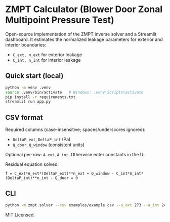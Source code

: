 
# ZMPT Calculator (Blower Door Zonal Multipoint Pressure Test)

Open-source implementation of the ZMPT inverse solver and a Streamlit dashboard.
It estimates the normalized leakage parameters for exterior and interior boundaries:

- `C_ext, n_ext` for exterior leakage
- `C_int, n_int` for interior leakage

## Quick start (local)

```bash
python -m venv .venv
source .venv/bin/activate   # Windows: .venv\Scripts\activate
pip install -r requirements.txt
streamlit run app.py
```

## CSV format

Required columns (case-insensitive; spaces/underscores ignored):

- `DeltaP_ext`, `DeltaP_int` (Pa)
- `Q_door`, `Q_window` (consistent units)

Optional per-row: `A_ext`, `A_int`. Otherwise enter constants in the UI.

Residual equation solved:

```text
f = C_ext*A_ext*(DeltaP_ext)**n_ext + Q_window - C_int*A_int*(DeltaP_int)**n_int - Q_door = 0
```

## CLI

```bash
python -m zmpt.solver --csv examples/example.csv --a_ext 273 --a_int 2414
```

MIT Licensed.
